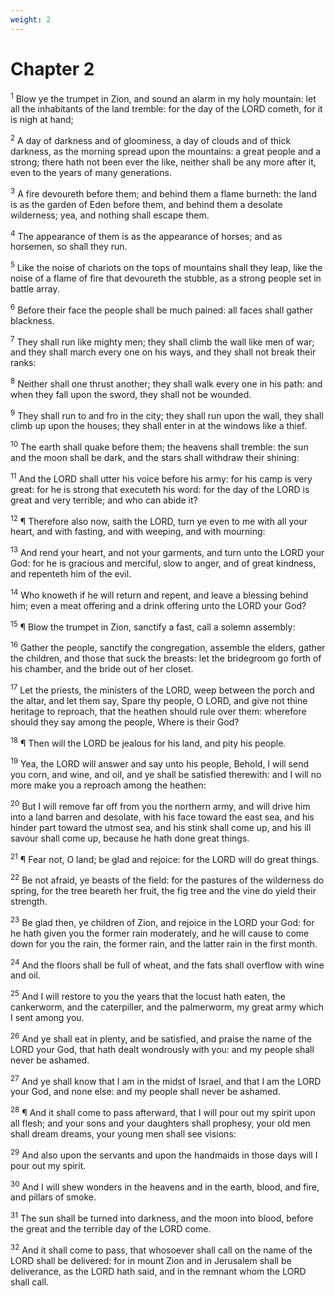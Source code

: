 ```yaml
---
weight: 2
---
```


# Chapter 2

<sup>1</sup> Blow ye the trumpet in Zion, and sound an alarm in my holy mountain: let all the inhabitants of the land tremble: for the day of the LORD cometh, for it is nigh at hand; 

<sup>2</sup> A day of darkness and of gloominess, a day of clouds and of thick darkness, as the morning spread upon the mountains: a great people and a strong; there hath not been ever the like, neither shall be any more after it, even to the years of many generations. 

<sup>3</sup> A fire devoureth before them; and behind them a flame burneth: the land is as the garden of Eden before them, and behind them a desolate wilderness; yea, and nothing shall escape them. 

<sup>4</sup> The appearance of them is as the appearance of horses; and as horsemen, so shall they run. 

<sup>5</sup> Like the noise of chariots on the tops of mountains shall they leap, like the noise of a flame of fire that devoureth the stubble, as a strong people set in battle array. 

<sup>6</sup> Before their face the people shall be much pained: all faces shall gather blackness. 

<sup>7</sup> They shall run like mighty men; they shall climb the wall like men of war; and they shall march every one on his ways, and they shall not break their ranks: 

<sup>8</sup> Neither shall one thrust another; they shall walk every one in his path: and when they fall upon the sword, they shall not be wounded. 

<sup>9</sup> They shall run to and fro in the city; they shall run upon the wall, they shall climb up upon the houses; they shall enter in at the windows like a thief. 

<sup>10</sup> The earth shall quake before them; the heavens shall tremble: the sun and the moon shall be dark, and the stars shall withdraw their shining: 

<sup>11</sup> And the LORD shall utter his voice before his army: for his camp is very great: for he is strong that executeth his word: for the day of the LORD is great and very terrible; and who can abide it? 

<sup>12</sup> ¶ Therefore also now, saith the LORD, turn ye even to me with all your heart, and with fasting, and with weeping, and with mourning: 

<sup>13</sup> And rend your heart, and not your garments, and turn unto the LORD your God: for he is gracious and merciful, slow to anger, and of great kindness, and repenteth him of the evil. 

<sup>14</sup> Who knoweth if he will return and repent, and leave a blessing behind him; even a meat offering and a drink offering unto the LORD your God? 

<sup>15</sup> ¶ Blow the trumpet in Zion, sanctify a fast, call a solemn assembly: 

<sup>16</sup> Gather the people, sanctify the congregation, assemble the elders, gather the children, and those that suck the breasts: let the bridegroom go forth of his chamber, and the bride out of her closet. 

<sup>17</sup> Let the priests, the ministers of the LORD, weep between the porch and the altar, and let them say, Spare thy people, O LORD, and give not thine heritage to reproach, that the heathen should rule over them: wherefore should they say among the people, Where is their God? 

<sup>18</sup> ¶ Then will the LORD be jealous for his land, and pity his people. 

<sup>19</sup> Yea, the LORD will answer and say unto his people, Behold, I will send you corn, and wine, and oil, and ye shall be satisfied therewith: and I will no more make you a reproach among the heathen: 

<sup>20</sup> But I will remove far off from you the northern army, and will drive him into a land barren and desolate, with his face toward the east sea, and his hinder part toward the utmost sea, and his stink shall come up, and his ill savour shall come up, because he hath done great things. 

<sup>21</sup> ¶ Fear not, O land; be glad and rejoice: for the LORD will do great things. 

<sup>22</sup> Be not afraid, ye beasts of the field: for the pastures of the wilderness do spring, for the tree beareth her fruit, the fig tree and the vine do yield their strength. 

<sup>23</sup> Be glad then, ye children of Zion, and rejoice in the LORD your God: for he hath given you the former rain moderately, and he will cause to come down for you the rain, the former rain, and the latter rain in the first month. 

<sup>24</sup> And the floors shall be full of wheat, and the fats shall overflow with wine and oil. 

<sup>25</sup> And I will restore to you the years that the locust hath eaten, the cankerworm, and the caterpiller, and the palmerworm, my great army which I sent among you. 

<sup>26</sup> And ye shall eat in plenty, and be satisfied, and praise the name of the LORD your God, that hath dealt wondrously with you: and my people shall never be ashamed. 

<sup>27</sup> And ye shall know that I am in the midst of Israel, and that I am the LORD your God, and none else: and my people shall never be ashamed. 

<sup>28</sup> ¶ And it shall come to pass afterward, that I will pour out my spirit upon all flesh; and your sons and your daughters shall prophesy, your old men shall dream dreams, your young men shall see visions: 

<sup>29</sup> And also upon the servants and upon the handmaids in those days will I pour out my spirit. 

<sup>30</sup> And I will shew wonders in the heavens and in the earth, blood, and fire, and pillars of smoke. 

<sup>31</sup> The sun shall be turned into darkness, and the moon into blood, before the great and the terrible day of the LORD come. 

<sup>32</sup> And it shall come to pass, that whosoever shall call on the name of the LORD shall be delivered: for in mount Zion and in Jerusalem shall be deliverance, as the LORD hath said, and in the remnant whom the LORD shall call. 


